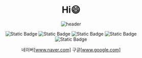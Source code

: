 <div align="center">
  
# Hi😄
![header](https://capsule-render.vercel.app/api?type=venom&text=sangyun%20Choi&color=auto&animation=twinkling)

![Static Badge](https://img.shields.io/badge/python-3776AB?style=for-the-badge&logo=python&logoColor=white)
![Static Badge](https://img.shields.io/badge/Arduino%20-%20%2300878F?style=for-the-badge&logo=Arduino)
![Static Badge](https://img.shields.io/badge/gmail-EA4335?style=for-the-badge&logo=gmail&logoColor=white)
![Static Badge](https://img.shields.io/badge/google-4285F4?style=for-the-badge&logo=google&logoColor=white)
![Static Badge](https://img.shields.io/badge/gitgub-181717?style=for-the-badge&logo=github&logoColor=white)

네이버[www.naver.com]
구글[www.google.com]
